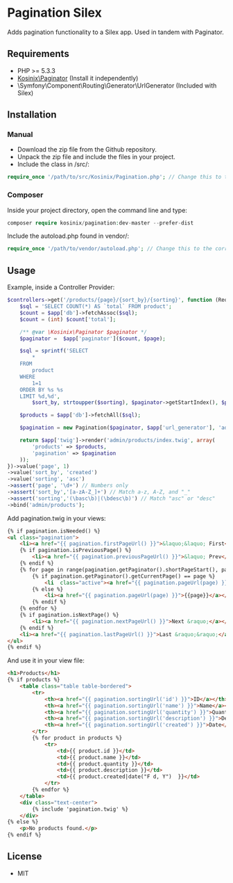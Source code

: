 Pagination Silex
=========

Adds pagination functionality to a Silex app. Used in tandem with Paginator.

## Requirements

- PHP >= 5.3.3
- [Kosinix\Paginator](https://github.com/kosinix/paginator) (Install it independently)
- \Symfony\Component\Routing\Generator\UrlGenerator (Included with Silex)

## Installation

### Manual

* Download the zip file from the Github repository.
* Unpack the zip file and include the files in your project.
* Include the class in /src/:

```php
require_once '/path/to/src/Kosinix/Pagination.php'; // Change this to the correct path
```

### Composer

Inside your project directory, open the command line and type:

```php
composer require kosinix/pagination:dev-master --prefer-dist
```

Include the autoload.php found in vendor/:

```php
require_once '/path/to/vendor/autoload.php'; // Change this to the correct path
```

## Usage
Example, inside a Controller Provider:

```php
$controllers->get('/products/{page}/{sort_by}/{sorting}', function (Request $request, Application $app, $page, $sort_by, $sorting) {
    $sql = 'SELECT COUNT(*) AS `total` FROM product';
    $count = $app['db']->fetchAssoc($sql);
    $count = (int) $count['total'];

    /** @var \Kosinix\Paginator $paginator */
    $paginator =  $app['paginator']($count, $page);

    $sql = sprintf('SELECT
        *
    FROM
        product
    WHERE
        1=1
    ORDER BY %s %s
    LIMIT %d,%d',
        $sort_by, strtoupper($sorting), $paginator->getStartIndex(), $paginator->getPerPage());

    $products = $app['db']->fetchAll($sql);

    $pagination = new Pagination($paginator, $app['url_generator'], 'admin/products', $sort_by, $sorting);

    return $app['twig']->render('admin/products/index.twig', array(
        'products' => $products,
        'pagination' => $pagination
    ));
})->value('page', 1)
->value('sort_by', 'created')
->value('sorting', 'asc')
->assert('page', '\d+') // Numbers only
->assert('sort_by','[a-zA-Z_]+') // Match a-z, A-Z, and "_"
->assert('sorting','(\basc\b)|(\bdesc\b)') // Match "asc" or "desc"
->bind('admin/products');
```

Add pagination.twig in your views:

```html
{% if pagination.isNeeded() %}
<ul class="pagination">
	<li><a href="{{ pagination.firstPageUrl() }}">&laquo;&laquo; First</a></li>
	{% if pagination.isPreviousPage() %}
		<li><a href="{{ pagination.previousPageUrl() }}">&laquo; Prev</a></li>
	{% endif %}
	{% for page in range(pagination.getPaginator().shortPageStart(), pagination.getPaginator().shortPageEnd()) %}
		{% if pagination.getPaginator().getCurrentPage() == page %}
			<li  class="active"><a href="{{ pagination.pageUrl(page) }}">{{page}}</a></li>
		{% else %}
			<li><a href="{{ pagination.pageUrl(page) }}">{{page}}</a></li>
		{% endif %}
	{% endfor %}
	{% if pagination.isNextPage() %}
		<li><a href="{{ pagination.nextPageUrl() }}">Next &raquo;</a></li>
	{% endif %}
	<li><a href="{{ pagination.lastPageUrl() }}">Last &raquo;&raquo;</a></li>
</ul>
{% endif %}
```

And use it in your view file:

```html
<h1>Products</h1>
{% if products %}
    <table class="table table-bordered">
        <tr>
            <th><a href="{{ pagination.sortingUrl('id') }}">ID</a></th>
            <th><a href="{{ pagination.sortingUrl('name') }}">Name</a></th>
            <th><a href="{{ pagination.sortingUrl('quantity') }}">Quantity</a></th>
            <th><a href="{{ pagination.sortingUrl('description') }}">Description</a></th>
            <th><a href="{{ pagination.sortingUrl('created') }}">Date</a></th>
        </tr>
        {% for product in products %}
            <tr>
                <td>{{ product.id }}</td>
                <td>{{ product.name }}</td>
                <td>{{ product.quantity }}</td>
                <td>{{ product.description }}</td>
                <td>{{ product.created|date("F d, Y")  }}</td>
            </tr>
        {% endfor %}
    </table>
    <div class="text-center">
        {% include 'pagination.twig' %}
    </div>
{% else %}
    <p>No products found.</p>
{% endif %}
```

## License

- MIT

